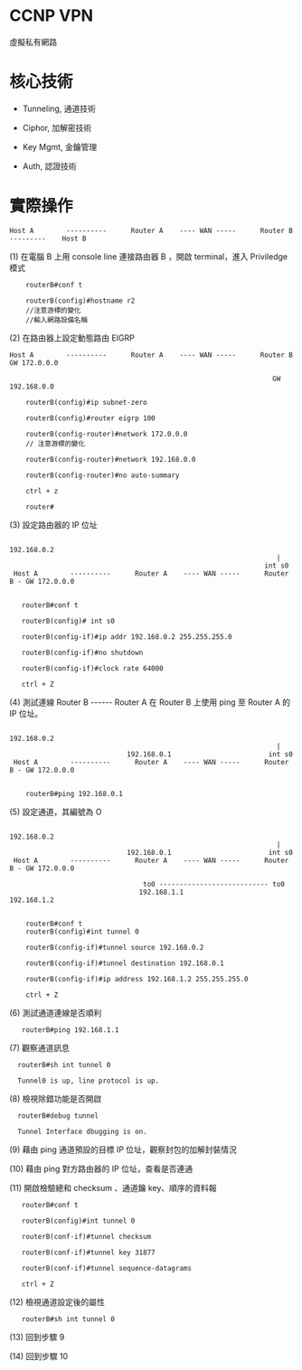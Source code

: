 # CCNP VPN
虛擬私有網路

# 核心技術

* Tunneling, 通道技術

* Ciphor, 加解密技術

* Key Mgmt, 金鑰管理

* Auth, 認證技術

# 實際操作

 
 
    Host A        ----------      Router A    ---- WAN -----      Router B     ---------    Host B
     
     
 
 (1) 在電腦 B 上用 console line 連接路由器 B ，開啟 terminal，進入 Priviledge 模式
 
        routerB#conf t
        
        routerB(config)#hostname r2
        //注意游標的變化
        //輸入網路設備名稱
 
 (2) 在路由器上設定動態路由 EIGRP
 
    Host A        ----------      Router A    ---- WAN -----      Router B   GW 172.0.0.0    
    
                                                                     GW 192.168.0.0
 
        routerB(config)#ip subnet-zero
        
        routerB(config)#router eigrp 100
        
        routerB(config-router)#network 172.0.0.0
        // 注意游標的變化
        
        routerB(config-router)#network 192.168.0.0
        
        routerB(config-router)#no auto-summary
        
        ctrl + z
        
        router#
        
 
 (3) 設定路由器的 IP 位址
 
                                                                    
                                                                   192.168.0.2
                                                                      |
                                                                   int s0
     Host A        ----------      Router A    ---- WAN -----      Router B - GW 172.0.0.0    
    

       routerB#conf t
       
       routerB(config)# int s0
       
       routerB(config-if)#ip addr 192.168.0.2 255.255.255.0
       
       routerB(config-if)#no shutdown
       
       routerB(config-if)#clock rate 64000
       
       ctrl + Z
                                                                                                                         
 
 (4) 測試連線 Router B ------ Router A
     在 Router B 上使用 ping 至 Router A 的 IP 位址。
 
 
                                                                    192.168.0.2
                                                                      |
                                 192.168.0.1                        int s0
     Host A        ----------      Router A    ---- WAN -----      Router B - GW 172.0.0.0   
     
     
        routerB#ping 192.168.0.1
     
 
 (5) 設定通道，其編號為 O
 
 
                                                                     192.168.0.2
                                                                      |
                                 192.168.0.1                        int s0
     Host A        ----------      Router A    ---- WAN -----      Router B - GW 172.0.0.0   
     
                                     to0 --------------------------- to0
                                    192.168.1.1                      192.168.1.2
 
 
        routerB#conf t
        routerB(config)#int tunnel 0
        
        routerB(config-if)#tunnel source 192.168.0.2
        
        routerB(config-if)#tunnel destination 192.168.0.1
        
        routerB(config-if)#ip address 192.168.1.2 255.255.255.0
        
        ctrl + Z
 
 
 (6) 測試通道連線是否順利
 
       routerB#ping 192.168.1.1
 
 (7) 觀察通道訊息
 
      routerB#sh int tunnel 0
      
      Tunnel0 is up, line protocol is up.
 
 (8) 檢視除錯功能是否開啟
 
      routerB#debug tunnel 
      
      Tunnel Interface dbugging is on.
 
 (9) 藉由 ping 通道預設的目標 IP 位址，觀察封包的加解封裝情況
 
 (10) 藉由 ping 對方路由器的 IP 位址，查看是否連通
 
 (11) 開啟檢驗總和 checksum 、通道鑰 key、順序的資料報
 
       routerB#conf t
       
       routerB(config)#int tunnel 0
       
       routerB(conf-if)#tunnel checksum
       
       routerB(conf-if)#tunnel key 31877
       
       routerB(conf-if)#tunnel sequence-datagrams
       
       ctrl + Z
  
 (12) 檢視通道設定後的屬性
 
       routerB#sh int tunnel 0
 
 (13) 回到步驟 9
 
 (14) 回到步驟 10



